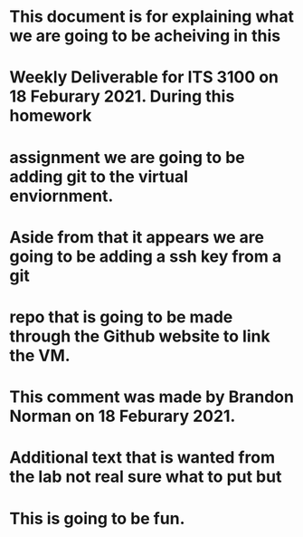 # This document is for explaining what we are going to be acheiving in this
# Weekly Deliverable for ITS 3100 on 18 Feburary 2021. During this homework
# assignment we are going to be adding git to the virtual enviornment.
# Aside from that it appears we are going to be adding a ssh key from a git 
# repo that is going to be made through the Github website to link the VM.
# This comment was made by Brandon Norman on 18 Feburary 2021.
# Additional text that is wanted from the lab not real sure what to put but 
# This is going to be fun.
